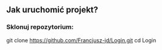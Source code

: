 ##  Jak uruchomić projekt?

### Sklonuj repozytorium:
git clone https://github.com/Francjusz-jd/Login.git
cd Login
